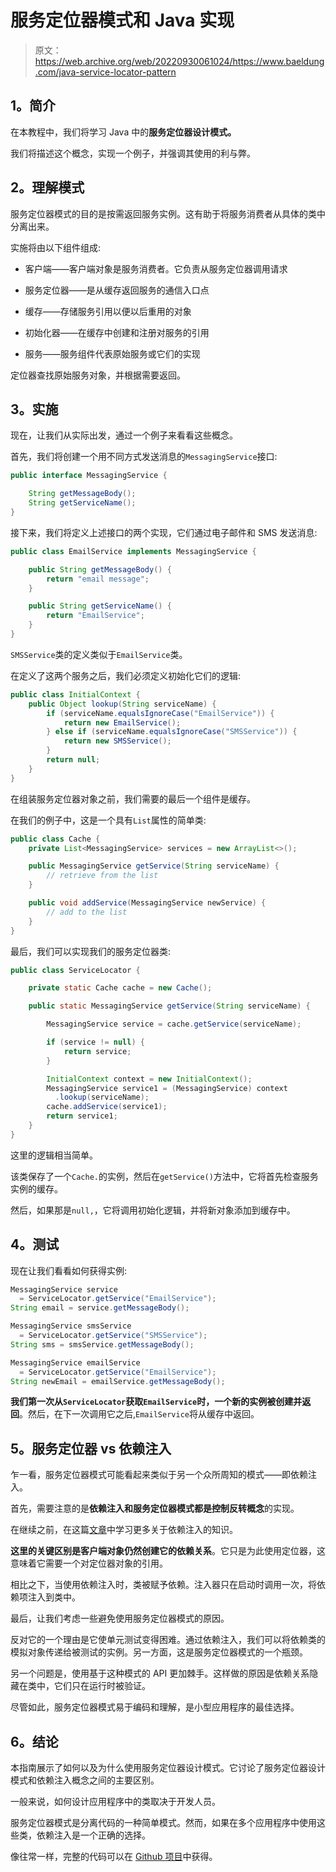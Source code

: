 # 服务定位器模式和 Java 实现

> 原文：<https://web.archive.org/web/20220930061024/https://www.baeldung.com/java-service-locator-pattern>

## 1。简介

在本教程中，我们将学习 Java 中的**服务定位器设计模式。**

我们将描述这个概念，实现一个例子，并强调其使用的利与弊。

## 2。理解模式

服务定位器模式的目的是按需返回服务实例。这有助于将服务消费者从具体的类中分离出来。

实施将由以下组件组成:

*   客户端——客户端对象是服务消费者。它负责从服务定位器调用请求

*   服务定位器——是从缓存返回服务的通信入口点

*   缓存——存储服务引用以便以后重用的对象

*   初始化器——在缓存中创建和注册对服务的引用

*   服务——服务组件代表原始服务或它们的实现

定位器查找原始服务对象，并根据需要返回。

## 3。实施

现在，让我们从实际出发，通过一个例子来看看这些概念。

首先，我们将创建一个用不同方式发送消息的`MessagingService`接口:

```java
public interface MessagingService {

    String getMessageBody();
    String getServiceName();
}
```

接下来，我们将定义上述接口的两个实现，它们通过电子邮件和 SMS 发送消息:

```java
public class EmailService implements MessagingService {

    public String getMessageBody() {
        return "email message";
    }

    public String getServiceName() {
        return "EmailService";
    }
}
```

`SMSService`类的定义类似于`EmailService`类。

在定义了这两个服务之后，我们必须定义初始化它们的逻辑:

```java
public class InitialContext {
    public Object lookup(String serviceName) {
        if (serviceName.equalsIgnoreCase("EmailService")) {
            return new EmailService();
        } else if (serviceName.equalsIgnoreCase("SMSService")) {
            return new SMSService();
        }
        return null;
    }
}
```

在组装服务定位器对象之前，我们需要的最后一个组件是缓存。

在我们的例子中，这是一个具有`List`属性的简单类:

```java
public class Cache {
    private List<MessagingService> services = new ArrayList<>();

    public MessagingService getService(String serviceName) {
        // retrieve from the list
    }

    public void addService(MessagingService newService) {
        // add to the list
    }
} 
```

最后，我们可以实现我们的服务定位器类:

```java
public class ServiceLocator {

    private static Cache cache = new Cache();

    public static MessagingService getService(String serviceName) {

        MessagingService service = cache.getService(serviceName);

        if (service != null) {
            return service;
        }

        InitialContext context = new InitialContext();
        MessagingService service1 = (MessagingService) context
          .lookup(serviceName);
        cache.addService(service1);
        return service1;
    }
}
```

这里的逻辑相当简单。

该类保存了一个`Cache.`的实例，然后在`getService()`方法中，它将首先检查服务实例的缓存。

然后，如果那是`null,`，它将调用初始化逻辑，并将新对象添加到缓存中。

## 4。测试

现在让我们看看如何获得实例:

```java
MessagingService service 
  = ServiceLocator.getService("EmailService");
String email = service.getMessageBody();

MessagingService smsService 
  = ServiceLocator.getService("SMSService");
String sms = smsService.getMessageBody();

MessagingService emailService 
  = ServiceLocator.getService("EmailService");
String newEmail = emailService.getMessageBody();
```

**我们第一次从`ServiceLocator`获取`EmailService`时，一个新的实例被创建并返回**。然后，在下一次调用它之后,`EmailService`将从缓存中返回。

## 5。服务定位器 vs 依赖注入

乍一看，服务定位器模式可能看起来类似于另一个众所周知的模式——即依赖注入。

首先，需要注意的是**依赖注入和服务定位器模式都是控制反转概念**的实现。

在继续之前，在这篇[文章](/web/20220627092358/https://www.baeldung.com/inversion-control-and-dependency-injection-in-spring)中学习更多关于依赖注入的知识。

**这里的关键区别是客户端对象仍然创建它的依赖关系**。它只是为此使用定位器，这意味着它需要一个对定位器对象的引用。

相比之下，当使用依赖注入时，类被赋予依赖。注入器只在启动时调用一次，将依赖项注入到类中。

最后，让我们考虑一些避免使用服务定位器模式的原因。

反对它的一个理由是它使单元测试变得困难。通过依赖注入，我们可以将依赖类的模拟对象传递给被测试的实例。另一方面，这是服务定位器模式的一个瓶颈。

另一个问题是，使用基于这种模式的 API 更加棘手。这样做的原因是依赖关系隐藏在类中，它们只在运行时被验证。

尽管如此，服务定位器模式易于编码和理解，是小型应用程序的最佳选择。

## 6。结论

本指南展示了如何以及为什么使用服务定位器设计模式。它讨论了服务定位器设计模式和依赖注入概念之间的主要区别。

一般来说，如何设计应用程序中的类取决于开发人员。

服务定位器模式是分离代码的一种简单模式。然而，如果在多个应用程序中使用这些类，依赖注入是一个正确的选择。

像往常一样，完整的代码可以在 [Github 项目](https://web.archive.org/web/20220627092358/https://github.com/eugenp/tutorials/tree/master/patterns/design-patterns-architectural)中获得。